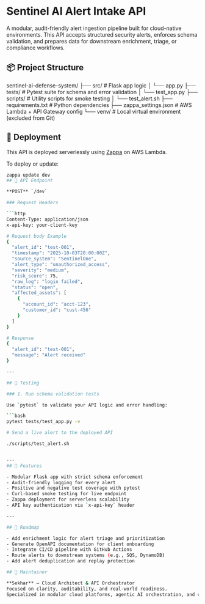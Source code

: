 # Sentinel AI Alert Intake API

A modular, audit-friendly alert ingestion pipeline built for cloud-native environments. This API accepts structured security alerts, enforces schema validation, and prepares data for downstream enrichment, triage, or compliance workflows.

## 📦 Project Structure

sentinel-ai-defense-system/ 
├── src/ # Flask app logic 
│ └── app.py 
├── tests/ # Pytest suite for schema and error validation 
│ └── test_app.py 
├── scripts/ # Utility scripts for smoke testing 
│ └── test_alert.sh 
├── requirements.txt # Python dependencies 
├── zappa_settings.json # AWS Lambda + API Gateway config 
└── venv/ # Local virtual environment (excluded from Git)

## 🚀 Deployment

This API is deployed serverlessly using [Zappa](https://github.com/zappa/Zappa) on AWS Lambda.

To deploy or update:

```bash
zappa update dev
## 🔐 API Endpoint

**POST** `/dev`

### Request Headers

```http
Content-Type: application/json
x-api-key: your-client-key

# Request body Example
{
  "alert_id": "test-001",
  "timestamp": "2025-10-03T20:00:00Z",
  "source_system": "SentinelOne",
  "alert_type": "unauthorized_access",
  "severity": "medium",
  "risk_score": 75,
  "raw_log": "login failed",
  "status": "open",
  "affected_assets": [
    {
      "account_id": "acct-123",
      "customer_id": "cust-456"
    }
  ]
}

# Response
{
  "alert_id": "test-001",
  "message": "Alert received"
}

---

## 🧪 Testing

### 1. Run schema validation tests

Use `pytest` to validate your API logic and error handling:

```bash
pytest tests/test_app.py -v

# Send a live alert to the deployed API

./scripts/test_alert.sh


---
## 📜 Features

- Modular Flask app with strict schema enforcement
- Audit-friendly logging for every alert
- Positive and negative test coverage with pytest
- Curl-based smoke testing for live endpoint
- Zappa deployment for serverless scalability
- API key authentication via `x-api-key` header

---

## 🧭 Roadmap

- Add enrichment logic for alert triage and prioritization
- Generate OpenAPI documentation for client onboarding
- Integrate CI/CD pipeline with GitHub Actions
- Route alerts to downstream systems (e.g., SQS, DynamoDB)
- Add alert deduplication and replay protection

## 👤 Maintainer

**Sekhar** — Cloud Architect & API Orchestrator  
Focused on clarity, auditability, and real-world readiness.  
Specialized in modular cloud platforms, agentic AI orchestration, and client-trusted API design.
